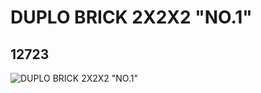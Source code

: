 # DUPLO BRICK 2X2X2 "NO.1"
## 12723
![DUPLO BRICK 2X2X2 "NO.1"](https://lc-www-live-s.legocdn.com/media/bricks/5/2/6021042.jpg)